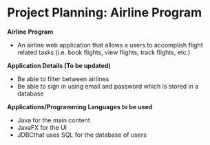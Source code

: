 # Project Planning: Airline Program

**Airline Program**

- An airline web application that allows a users to accomplish flight related tasks (i.e. book flights, view flights, track flights, etc.)

**Application Details (To be updated)**
- Be able to filter between airlines
- Be able to sign in using email and password which is stored in a database

**Applications/Programming Languages to be used**
- Java for the main content
- JavaFX for the UI
- JDBCthat uses SQL for the database of users
